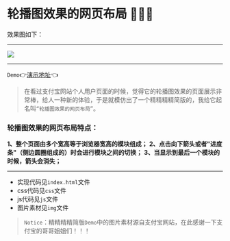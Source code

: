 # 轮播图效果的网页布局  :art::art::art:

效果图如下：
***
![](img/hambergur-menu-btn.gif)
***

`Demo`:point_right:[演示地址]():point_left:

> 在看过支付宝网站个人用户页面的时候，觉得它的轮播图效果的页面展示非常棒，给人一种新的体验，于是就模仿出了一个精精精精简版的，我给它起名叫`“轮播图效果的网页布局”`。

### 轮播图效果的网页布局特点：
**1、整个页面由多个宽高等于浏览器宽高的模块组成；**
**2、点击向下箭头或者"进度条"（侧边圆圈组成的）时会进行模块之间的切换；**
**3、当显示到最后一个模块的时候，箭头会消失；**

***

* 实现代码见`index.html`文件
* css代码见`css`文件
* js代码见`js`文件
* 图片素材见`img`文件

> `Notice`：精精精精简版`Demo`中的图片素材源自支付宝网站，在此感谢一下支付宝的哥哥姐姐们！！！